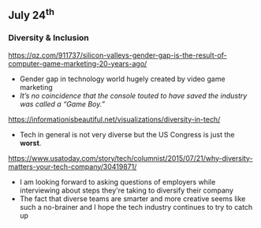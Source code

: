 ## July 24<sup>th</sup>

### Diversity & Inclusion

https://qz.com/911737/silicon-valleys-gender-gap-is-the-result-of-computer-game-marketing-20-years-ago/
- Gender gap in technology world hugely created by video game marketing
- *It’s no coincidence that the console touted to have saved the industry was called a “Game Boy.”*

https://informationisbeautiful.net/visualizations/diversity-in-tech/
- Tech in general is not very diverse but the US Congress is just the **worst**. 

https://www.usatoday.com/story/tech/columnist/2015/07/21/why-diversity-matters-your-tech-company/30419871/
- I am looking forward to asking questions of employers while interviewing about steps they're taking to diversify their company
- The fact that diverse teams are smarter and more creative seems like such a no-brainer and I hope the tech industry continues to try to catch up